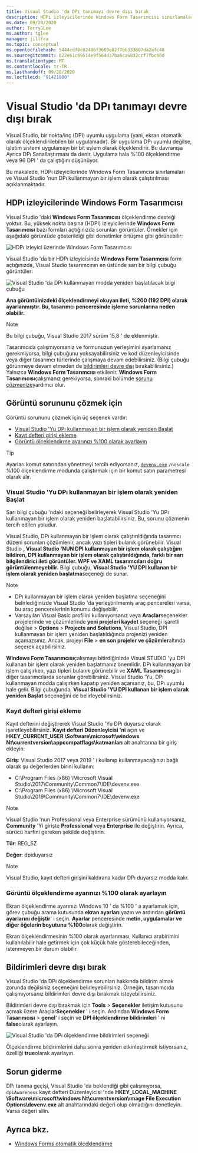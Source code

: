 ```yaml
---
title: Visual Studio 'da DPı tanımayı devre dışı bırak
description: HDPı izleyicilerinde Windows Form Tasarımcısı sınırlamaları ve Visual Studio 'Yu DPı kullanmayan bir işlem olarak çalıştırmayı açıklar.
ms.date: 09/28/2020
author: TerryGLee
ms.author: tglee
manager: jillfra
ms.topic: conceptual
ms.openlocfilehash: 5444cdf8c82486f3669e82f7bb333607da2afc48
ms.sourcegitcommit: 822e61c69514e9f564d37ba6ca6832ccf7fbc60d
ms.translationtype: MT
ms.contentlocale: tr-TR
ms.lasthandoff: 09/28/2020
ms.locfileid: "91421800"
---
```

# <a name="disable-dpi-awareness-in-visual-studio"></a>Visual Studio 'da DPı tanımayı devre dışı bırak

Visual Studio, bir nokta/inç (DPI) uyumlu uygulama (yani, ekran otomatik olarak ölçeklendirilebilen bir uygulamadır). Bir uygulama DPı uyumlu değilse, işletim sistemi uygulamayı bir bit eşlem olarak ölçeklendirir. Bu davranışa Ayrıca DPı Sanallaştırması da denir. Uygulama hala %100 ölçeklendirme veya 96 DPI ' da çalıştığını düşünüyor.

Bu makalede, HDPı izleyicilerinde Windows Form Tasarımcısı sınırlamaları ve Visual Studio 'nun DPı kullanmayan bir işlem olarak çalıştırılması açıklanmaktadır.

## <a name="windows-forms-designer-on-hdpi-monitors"></a>HDPı izleyicilerinde Windows Form Tasarımcısı

Visual Studio 'daki **Windows Form Tasarımcısı** ölçeklendirme desteği yoktur. Bu, yüksek nokta başına (HDPI) izleyicilerinde **Windows Form Tasarımcısı** bazı formları açtığınızda sorunları görüntüler. Örnekler için aşağıdaki görüntüde gösterildiği gibi denetimler örtüşme gibi görünebilir:

![HDPı izleyici üzerinde Windows Form Tasarımcısı](./media/win-forms-designer-hdpi.png)

Visual Studio 'da bir HDPı izleyicisinde **Windows Form Tasarımcısı** form açtığınızda, Visual Studio tasarımcının en üstünde sarı bir bilgi çubuğu görüntüler:

![Visual Studio 'da DPı kullanmayan modda yeniden başlatılacak bilgi çubuğu](./media/scaling-gold-bar.png)

**Ana görüntüinizdeki ölçeklendirmeyi okuyan ileti, %200 (192 DPI) olarak ayarlanmıştır. Bu, tasarımcı penceresinde işleme sorunlarına neden olabilir.**

> [!NOTE]
> Bu bilgi çubuğu, Visual Studio 2017 sürüm 15,8 ' de eklenmiştir.

Tasarımcıda çalışmıyorsanız ve formunuzun yerleşimini ayarlamanız gerekmiyorsa, bilgi çubuğunu yoksayabilirsiniz ve kod düzenleyicisinde veya diğer tasarımcı türlerinde çalışmaya devam edebilirsiniz. (Bilgi çubuğu görünmeye devam etmeden de [bildirimleri devre dışı](#disable-notifications) bırakabilirsiniz.) Yalnızca **Windows Form Tasarımcısı** etkilenir. **Windows Form Tasarımcısı**çalışmanız gerekiyorsa, sonraki bölümde [sorunu çözmenize](#to-resolve-the-display-problem)yardımcı olur.

## <a name="to-resolve-the-display-problem"></a>Görüntü sorununu çözmek için

Görüntü sorununu çözmek için üç seçenek vardır:

- [Visual Studio 'Yu DPı kullanmayan bir işlem olarak yeniden Başlat](#restart-visual-studio-as-a-dpi-unaware-process)
- [Kayıt defteri girişi ekleme](#add-a-registry-entry)
- [Görüntü ölçeklendirme ayarınızı %100 olarak ayarlayın](#set-your-display-scaling-setting-to-100)

> [!TIP]
> Ayarları komut satırından yönetmeyi tercih ediyorsanız, [`devenv.exe`](../ide/reference/devenv-command-line-switches.md) `/noscale` %100 ölçeklendirme modunda çalıştırmak için bir komut satırı parametresi olarak alır.

### <a name="restart-visual-studio-as-a-dpi-unaware-process"></a>Visual Studio 'Yu DPı kullanmayan bir işlem olarak yeniden Başlat

Sarı bilgi çubuğu 'ndaki seçeneği belirleyerek Visual Studio 'Yu DPı kullanmayan bir işlem olarak yeniden başlatabilirsiniz. Bu, sorunu çözmenin tercih edilen yoludur.

Visual Studio, DPı kullanmayan bir işlem olarak çalıştırıldığında tasarımcı düzeni sorunları çözümlenir, ancak yazı tipleri bulanık görünebilir. Visual Studio **, Visual Studio 'NUN DPI kullanmayan bir işlem olarak çalıştığını bildiren, DPI kullanmayan bir işlem olarak çalıştırıldığında, farklı bir sarı bilgilendirici ileti görüntüler. WPF ve XAML tasarımcıları doğru görüntülenmeyebilir.** Bilgi çubuğu, **Visual Studio 'YU DPI kullanan bir işlem olarak yeniden başlatma**seçeneği de sunar.

> [!NOTE]
> - DPı kullanmayan bir işlem olarak yeniden başlatma seçeneğini belirlediğinizde Visual Studio 'da yerleştirilmemiş araç pencereleri varsa, bu araç pencerelerinin konumu değişebilir.
> - Varsayılan Visual Basic profilini kullanıyorsanız veya **Araçlar**seçenekler projelerinde ve çözümlerinde **yeni projeleri kaydet** seçeneği işaretli değilse  >  **Options**  >  **Projects and Solutions**, Visual Studio, DPI kullanmayan bir işlem yeniden başlatıldığında projenizi yeniden açamazsınız. Ancak, projeyi **File**  >  **en son projeler ve çözümler**altında seçerek açabilirsiniz.

**Windows Form Tasarımcısı**çalışmayı bitirdiğinizde Visual STUDIO 'yu DPI kullanan bir işlem olarak yeniden başlatmanız önemlidir. DPı kullanmayan bir işlem çalışırken, yazı tipleri bulanık görünebilir ve **XAML Tasarımcısı**gibi diğer tasarımcılarda sorunlar görebilirsiniz. Visual Studio 'Yu, DPı kullanmayan modda çalışırken kapatıp yeniden açarsanız, bu, DPı uyumlu hale gelir. Bilgi çubuğunda, **Visual Studio 'YU DPI kullanan bir işlem olarak yeniden Başlat** seçeneğini de belirleyebilirsiniz.

### <a name="add-a-registry-entry"></a>Kayıt defteri girişi ekleme

Kayıt defterini değiştirerek Visual Studio 'Yu DPı duyarsız olarak işaretleyebilirsiniz. **Kayıt defteri Düzenleyicisi 'ni** açın ve **HKEY_CURRENT_USER \Software\microsoft\windows Nt\currentversion\appcompatflags\katmanları** alt anahtarına bir giriş ekleyin:

**Giriş**: Visual Studio 2017 veya 2019 ' i kullanıp kullanmayacağınızı bağlı olarak şu değerlerden birini kullanın:

- C:\Program Files (x86) \Microsoft Visual Studio\2017\Community\Common7\IDE\devenv.exe
- C:\Program Files (x86) \Microsoft Visual Studio\2019\Community\Common7\IDE\devenv.exe

> [!NOTE]
> Visual Studio 'nun Professional veya Enterprise sürümünü kullanıyorsanız, **Community** 'Yi girişte **Professional** veya **Enterprise** ile değiştirin. Ayrıca, sürücü harfini gereken şekilde değiştirin.

**Tür**: REG_SZ

**Değer**: dpiduyarsız

> [!NOTE]
> Visual Studio, kayıt defteri girişini kaldırana kadar DPı duyarsız modda kalır.

### <a name="set-your-display-scaling-setting-to-100"></a>Görüntü ölçeklendirme ayarınızı %100 olarak ayarlayın

Ekran ölçeklendirme ayarınızı Windows 10 ' da %100 ' a ayarlamak için, görev çubuğu arama kutusunda **ekran ayarları** yazın ve ardından **görüntü ayarlarını değiştir**' i seçin. **Ayarlar** penceresinde **metin, uygulamalar ve diğer öğelerin boyutunu** **%100**olarak değiştirin.

Ekran ölçeklendirmesinin %100 olarak ayarlanması, Kullanıcı arabirimini kullanılabilir hale getirmek için çok küçük hale gösterebileceğinden, istenmeyen bir durum olabilir.

## <a name="disable-notifications"></a>Bildirimleri devre dışı bırak

Visual Studio 'da DPı ölçeklendirme sorunları hakkında bildirim almak zorunda değilsiniz seçeneğini belirleyebilirsiniz. Örneğin, tasarımcıda çalışmıyorsanız bildirimleri devre dışı bırakmak isteyebilirsiniz.

Bildirimleri devre dışı bırakmak için **Tools**  >  **Seçenekler** iletişim kutusunu açmak üzere Araçlar**Seçenekler** ' i seçin. Ardından **Windows Form Tasarımcısı**  >  **genel**' i seçin ve **DPI ölçeklendirme bildirimleri** ' ni **false**olarak ayarlayın.

![Visual Studio 'da DPı ölçeklendirme bildirimleri seçeneği](./media/notifications-option.png)

Ölçeklendirme bildirimlerini daha sonra yeniden etkinleştirmek istiyorsanız, özelliği **true**olarak ayarlayın.

## <a name="troubleshoot"></a>Sorun giderme

DPı tanıma geçişi, Visual Studio 'da beklendiği gibi çalışmıyorsa, `dpiAwareness` kayıt defteri Düzenleyicisi 'nde **HKEY_LOCAL_MACHINE \Software\microsoft\windows Nt\currentversion\ımage File Execution Options\devenv.exe** alt anahtarındaki değeri olup olmadığını denetleyin. Varsa değeri silin.

## <a name="see-also"></a>Ayrıca bkz.

- [Windows Forms otomatik ölçeklendirme](/dotnet/framework/winforms/automatic-scaling-in-windows-forms)
